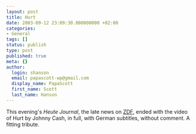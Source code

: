 ```yaml
---
layout: post
title: Hurt
date: 2003-09-12 23:09:30.000000000 +02:00
categories:
- General
tags: []
status: publish
type: post
published: true
meta: {}
author:
  login: shanson
  email: papascott-wp@gmail.com
  display_name: PapaScott
  first_name: Scott
  last_name: Hanson
---
```

<p>This evening's <em>Heute Journal</em>, the late news on <a href="http://www.heute.t-online.de/ZDFheute">ZDF</a>, ended with the video of Hurt by Johnny Cash, in full, with German subtitles, without comment. A fitting tribute.</p>

